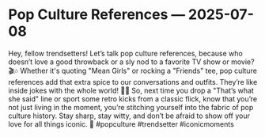 # Pop Culture References — 2025-07-08

Hey, fellow trendsetters! Let’s talk pop culture references, because who doesn’t love a good throwback or a sly nod to a favorite TV show or movie? 🎬🎶 Whether it's quoting "Mean Girls" or rocking a "Friends" tee, pop culture references add that extra spice to our conversations and outfits. They’re like inside jokes with the whole world! 💁‍♀️ So, next time you drop a "That’s what she said" line or sport some retro kicks from a classic flick, know that you’re not just living in the moment, you’re stitching yourself into the fabric of pop culture history. Stay sharp, stay witty, and don’t be afraid to show off your love for all things iconic. 🌟 #popculture #trendsetter #iconicmoments